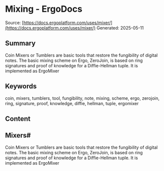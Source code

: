 # Mixing - ErgoDocs
Source: [https://docs.ergoplatform.com/uses/mixer/](https://docs.ergoplatform.com/uses/mixer/)
Generated: 2025-05-11

## Summary
Coin Mixers or Tumblers are basic tools that restore the fungibility of digital notes. The basic mixing scheme on Ergo, ZeroJoin, is based on ring signatures and proof of knowledge for a Diffie-Hellman tuple. It is implemented as ErgoMixer

## Keywords
coin, mixers, tumblers, tool, fungibility, note, mixing, scheme, ergo, zerojoin, ring, signature, proof, knowledge, diffie, hellman, tuple, ergomixer

## Content
## Mixers#
Coin Mixers or Tumblers are basic tools that restore the fungibility of digital notes.
The basic mixing scheme on Ergo, ZeroJoin, is based on ring signatures and proof of knowledge for a Diffie-Hellman tuple. It is implemented as ErgoMixer
